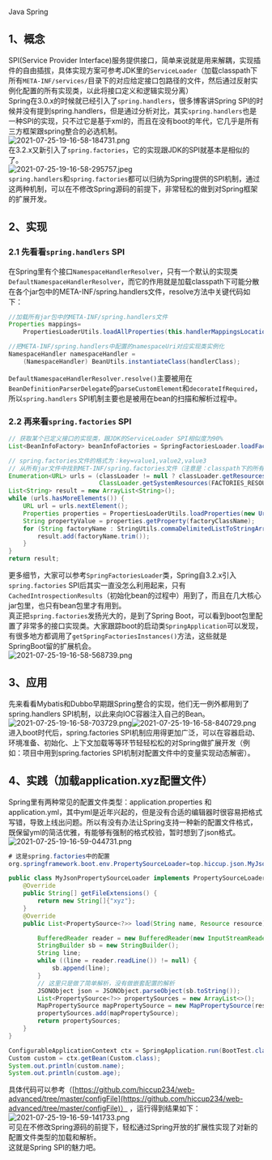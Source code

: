 Java Spring
<a name="n44Jr"></a>
## 1、概念
SPI(Service Provider Interface)服务提供接口，简单来说就是用来解耦，实现插件的自由插拔，具体实现方案可参考JDK里的`ServiceLoader`（加载classpath下所有`META-INF/services/`目录下的对应给定接口包路径的文件，然后通过反射实例化配置的所有实现类，以此将接口定义和逻辑实现分离）<br />Spring在3.0.x的时候就已经引入了`spring.handlers`，很多博客讲Spring SPI的时候并没有提到spring.handlers，但是通过分析对比，其实`spring.handlers`也是一种SPI的实现，只不过它是基于xml的，而且在没有boot的年代，它几乎是所有三方框架跟spring整合的必选机制。<br />![2021-07-25-19-16-58-184731.png](https://cdn.nlark.com/yuque/0/2021/png/396745/1627211919561-64eb28a9-5d53-46a8-8ca9-ed65af0ddd4c.png#clientId=u9b86f762-1bff-4&from=ui&id=uc5dc1960&originHeight=319&originWidth=1080&originalType=binary&ratio=1&size=61361&status=done&style=shadow&taskId=ud99a9d1d-41b6-477d-8365-c355ac8397d)<br />在3.2.x又新引入了`spring.factories`，它的实现跟JDK的SPI就基本是相似的了。<br />![2021-07-25-19-16-58-295757.jpeg](https://cdn.nlark.com/yuque/0/2021/jpeg/396745/1627211929312-2ec58a41-cb6f-43f8-a685-23234cdbacb6.jpeg#clientId=u9b86f762-1bff-4&from=ui&id=ua792da15&originHeight=345&originWidth=1080&originalType=binary&ratio=1&size=30650&status=done&style=shadow&taskId=u9da5ca70-fd5d-446a-8870-69b7ae42ab9)<br />`spring.handlers`和`spring.factories`都可以归纳为Spring提供的SPI机制，通过这两种机制，可以在不修改Spring源码的前提下，非常轻松的做到对Spring框架的扩展开发。
<a name="IgfiG"></a>
## 2、实现
<a name="niM8L"></a>
### 2.1 先看看`spring.handlers` SPI
在Spring里有个接口`NamespaceHandlerResolver`，只有一个默认的实现类`DefaultNamespaceHandlerResolver`，而它的作用就是加载classpath下可能分散在各个jar包中的META-INF/spring.handlers文件，resolve方法中关键代码如下：
```java
//加载所有jar包中的META-INF/spring.handlers文件
Properties mappings=
    PropertiesLoaderUtils.loadAllProperties(this.handlerMappingsLocation, this.classLoader);

//把META-INF/spring.handlers中配置的namespaceUri对应实现类实例化
NamespaceHandler namespaceHandler =
    (NamespaceHandler) BeanUtils.instantiateClass(handlerClass);
```
`DefaultNamespaceHandlerResolver.resolve()`主要被用在`BeanDefinitionParserDelegate`的`parseCustomElement`和`decorateIfRequired`，所以`spring.handlers` SPI机制主要也是被用在bean的扫描和解析过程中。
<a name="arqai"></a>
### 2.2 再来看`spring.factories` SPI
```java
// 获取某个已定义接口的实现类，跟JDK的ServiceLoader SPI相似度为90%
List<BeanInfoFactory> beanInfoFactories = SpringFactoriesLoader.loadFactories(BeanInfoFactory.class, classLoader);

// spring.factories文件的格式为：key=value1,value2,value3
// 从所有jar文件中找到MET-INF/spring.factories文件（注意是：classpath下的所有jar包，所以可插拔、扩展性超强）
Enumeration<URL> urls = (classLoader != null ? classLoader.getResources(FACTORIES_RESOURCE_LOCATION) :
                         ClassLoader.getSystemResources(FACTORIES_RESOURCE_LOCATION));
List<String> result = new ArrayList<String>();
while (urls.hasMoreElements()) {
    URL url = urls.nextElement();
    Properties properties = PropertiesLoaderUtils.loadProperties(new UrlResource(url));
    String propertyValue = properties.getProperty(factoryClassName);
    for (String factoryName : StringUtils.commaDelimitedListToStringArray(propertyValue)) {
        result.add(factoryName.trim());
    }
}
return result;
```
更多细节，大家可以参考`SpringFactoriesLoader`类，Spring自3.2.x引入`spring.factories` SPI后其实一直没怎么利用起来，只有`CachedIntrospectionResults`（初始化bean的过程中）用到了，而且在几大核心jar包里，也只有bean包里才有用到。<br />真正把`spring.factories`发扬光大的，是到了Spring Boot，可以看到boot包里配置了非常多的接口实现类。大家跟踪boot的启动类`SpringApplication`可以发现，有很多地方都调用了`getSpringFactoriesInstances()`方法，这些就是SpringBoot留的扩展机会。<br />![2021-07-25-19-16-58-568739.png](https://cdn.nlark.com/yuque/0/2021/png/396745/1627211940533-a4d69d5d-c2a6-4c59-b916-cf27fa7b3293.png#clientId=u9b86f762-1bff-4&from=ui&id=u27642189&originHeight=646&originWidth=1080&originalType=binary&ratio=1&size=347265&status=done&style=none&taskId=u1bd60b17-1d99-4478-8a96-0359b9dc16e)
<a name="JouKt"></a>
## 3、应用
先来看看Mybatis和Dubbo早期跟Spring整合的实现，他们无一例外都用到了spring.handlers SPI机制，以此来向IOC容器注入自己的Bean。<br />![2021-07-25-19-16-58-703729.png](https://cdn.nlark.com/yuque/0/2021/png/396745/1627211957694-a1089a4d-6e07-434c-a07d-81dc368ac0f3.png#clientId=u9b86f762-1bff-4&from=ui&id=u67b09771&originHeight=255&originWidth=1080&originalType=binary&ratio=1&size=67698&status=done&style=none&taskId=udb138cc2-b6a0-42f2-98d9-22728058ab1)![2021-07-25-19-16-58-840729.png](https://cdn.nlark.com/yuque/0/2021/png/396745/1627211957745-9c4f0b7c-3c73-4dad-8d0d-ef5f19513d60.png#clientId=u9b86f762-1bff-4&from=ui&id=u5a3d4591&originHeight=271&originWidth=1080&originalType=binary&ratio=1&size=65761&status=done&style=none&taskId=ue462038b-c545-4eb8-a9f8-0d6d4438ef0)<br />进入boot时代后，spring.factories SPI机制应用得更加广泛，可以在容器启动、环境准备、初始化、上下文加载等等环节轻轻松松的对Spring做扩展开发（例如：项目中用到spring.factories SPI机制对配置文件中的变量实现动态解密）。
<a name="oQOYs"></a>
## 4、实践（加载application.xyz配置文件）
Spring里有两种常见的配置文件类型：application.properties 和 application.yml，其中yml是近年兴起的，但是没有合适的编辑器时很容易把格式写错，导致上线出问题。所以有没有办法让Spring支持一种新的配置文件格式，既保留yml的简洁优雅，有能够有强制的格式校验，暂时想到了json格式。<br />![2021-07-25-19-16-59-044731.png](https://cdn.nlark.com/yuque/0/2021/png/396745/1627211964714-e1c4f741-d65e-4b84-bea7-803ea421a557.png#clientId=u9b86f762-1bff-4&from=ui&id=uf2d707ca&originHeight=524&originWidth=1011&originalType=binary&ratio=1&size=56213&status=done&style=none&taskId=ud1e6db42-8967-43be-b313-67c811e1329)
```java
# 这是spring.factories中的配置
org.springframework.boot.env.PropertySourceLoader=top.hiccup.json.MyJsonPropertySourceLoader
```
```java
public class MyJsonPropertySourceLoader implements PropertySourceLoader {
    @Override
    public String[] getFileExtensions() {
        return new String[]{"xyz"};
    }
    @Override
    public List<PropertySource<?>> load(String name, Resource resource) throws IOException {

        BufferedReader reader = new BufferedReader(new InputStreamReader(resource.getInputStream()));
        StringBuilder sb = new StringBuilder();
        String line;
        while ((line = reader.readLine()) != null) {
            sb.append(line);
        }
        // 这里只是做了简单解析，没有做嵌套配置的解析
        JSONObject json = JSONObject.parseObject(sb.toString());
        List<PropertySource<?>> propertySources = new ArrayList<>();
        MapPropertySource mapPropertySource = new MapPropertySource(resource.getFilename(), json);
        propertySources.add(mapPropertySource);
        return propertySources;
    }
}

ConfigurableApplicationContext ctx = SpringApplication.run(BootTest.class, args);
Custom custom = ctx.getBean(Custom.class);
System.out.println(custom.name);
System.out.println(custom.age);
```
具体代码可以参考（[https://github.com/hiccup234/web-advanced/tree/master/configFile](https://github.com/hiccup234/web-advanced/tree/master/configFile)） ，运行得到结果如下：<br />![2021-07-25-19-16-59-141733.png](https://cdn.nlark.com/yuque/0/2021/png/396745/1627211971852-6217cb0b-1cf7-47e3-9a60-eb044be3c6ad.png#clientId=u9b86f762-1bff-4&from=ui&id=u150aeb01&originHeight=130&originWidth=574&originalType=binary&ratio=1&size=7013&status=done&style=none&taskId=u1c9f48b6-6ba8-444d-b3ef-4c8e243c900)<br />可见在不修改Spring源码的前提下，轻松通过Spring开放的扩展性实现了对新的配置文件类型的加载和解析。<br />这就是Spring SPI的魅力吧。
